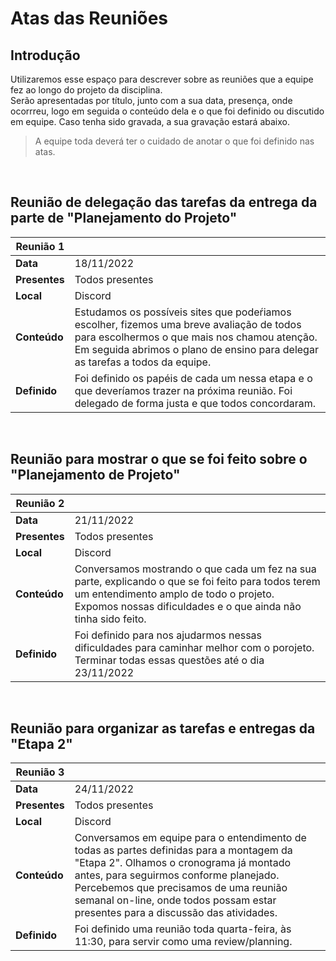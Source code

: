 # Atas das Reuniões

## Introdução

Utilizaremos esse espaço para descrever sobre as reuniões que a equipe fez ao longo do projeto da disciplina. <br>
Serão apresentadas por título, junto com a sua data, presença, onde ocorrreu, logo em seguida o conteúdo dela e o que foi definido ou discutido em equipe. Caso tenha sido gravada, a sua gravação estará abaixo. 
<br>
>A equipe toda deverá ter o cuidado de anotar o que foi definido nas atas.

<br>

## Reunião de delegação das tarefas da entrega da parte de "Planejamento do Projeto"
|Reunião 1    |  |
| ----------- | -- |
|**Data**     | 18/11/2022
|**Presentes**| Todos presentes
|**Local**    | Discord
|**Conteúdo** | Estudamos os possíveis sites que podeŕiamos escolher, fizemos uma breve avaliação de todos para escolhermos o que mais nos chamou atenção. Em seguida abrimos o plano de ensino para delegar as tarefas a todos da equipe.
|**Definido** | Foi definido os papéis de cada um nessa etapa e o que deveríamos trazer na próxima reunião. Foi delegado de forma justa e que todos concordaram.
<br>

## Reunião para mostrar o que se foi feito sobre o "Planejamento de Projeto"

| Reunião 2 |  |
| -- | -- |
|**Data**| 21/11/2022 |
|**Presentes**| Todos presentes|
|**Local**| Discord|
|**Conteúdo**| Conversamos mostrando o que cada um fez na sua parte, explicando o que se foi feito para todos terem um entendimento amplo de todo o projeto. Expomos nossas dificuldades e o que ainda não tinha sido feito. |
|**Definido**| Foi definido para nos ajudarmos nessas dificuldades para caminhar melhor com o porojeto. Terminar todas essas questões até o dia 23/11/2022 |
<br>

## Reunião para organizar as tarefas e entregas da "Etapa 2"
|Reunião 3|  |
| -- | -- |
|**Data**| 24/11/2022 |
|**Presentes**| Todos presentes |
|**Local**| Discord |
|**Conteúdo**| Conversamos em equipe para o entendimento de todas as partes definidas para a montagem da "Etapa 2". Olhamos o cronograma já montado antes, para seguirmos conforme planejado. Percebemos que precisamos de uma reunião semanal on-line, onde todos possam estar presentes para a discussão das atividades. |
|**Definido**| Foi definido uma reunião toda quarta-feira, às 11:30, para servir como uma review/planning. |


